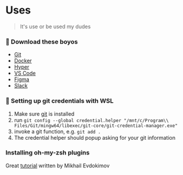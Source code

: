# Uses

> It's use or be used my dudes

### 💾 Download these boyos
- [Git](https://git-scm.com/book/en/v2/Getting-Started-Installing-Git)
- [Docker](https://www.docker.com/)
- [Hyper](https://hyper.is/)
- [VS Code](https://code.visualstudio.com/)
- [Figma](https://www.figma.com/downloads/)
- [Slack](https://slack.com/downloads/)

### 🌳 Setting up git credentials with WSL
1. Make sure [git](https://git-scm.com/) is installed
2. run `git config --global credential.helper "/mnt/c/Program\\ Files/Git/mingw64/libexec/git-core/git-credential-manager.exe"`
3. invoke a git function, e.g. `git add .`
4. The credential helper should popup asking for your git information

### Installing oh-my-zsh plugins
Great [tutorial](https://bit.ly/2U8ztVd) written by Mikhail Evdokimov
